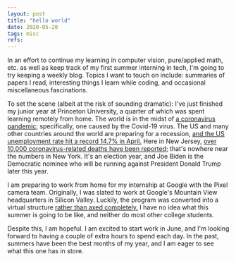```yaml
---
layout: post
title: "hello world"
date: 2020-05-20
tags: misc
refs:
---
```


In an effort to continue my learning in computer vision, pure/applied math, etc. as well as keep track of my first summer interning in tech, I'm going to try keeping a weekly blog. Topics I want to touch on include: summaries of papers I read, interesting things I learn while coding, and occasional miscellaneous fascinations.

<!--excerpt-->

To set the scene (albeit at the risk of sounding dramatic): I've just finished my junior year at Princeton University, a quarter of which was spent learning remotely from home. The world is in the midst of <a href="https://www.cnn.com/interactive/2020/health/coronavirus-maps-and-cases/">a coronavirus pandemic;</a> specifically, one caused by the Covid-19 virus. The US and many other countries around the world are preparing for a recession, <a href="https://data.bls.gov/timeseries/LNS14000000">and the US unemployment rate hit a record 14.7% in April.</a> Here in New Jersey, <a href="https://www.nytimes.com/interactive/2020/us/new-jersey-coronavirus-cases.html">over 10,000 coronavirus-related deaths have been reported;</a> that's nowhere near the numbers in New York. It's an election year, and Joe Biden is the Democratic nominee who will be running against President Donald Trump later this year.

I am preparing to work from home for my internship at Google with the Pixel camera team. Originally, I was slated to work at Google's Mountain View headquarters in Silicon Valley. Luckily, the program was converted into a virtual structure <a href="https://ismyinternshipcancelled.com/">rather than axed completely.</a> I have no idea what this summer is going to be like, and neither do most other college students.

Despite this, I am hopeful. I am excited to start work in June, and I'm looking forward to having a couple of extra hours to spend each day. In the past, summers have been the best months of my year, and I am eager to see what this one has in store.
